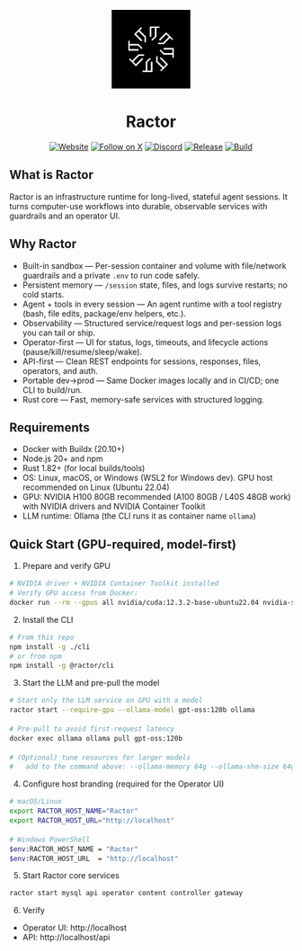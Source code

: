 <p align="center">
  <img src="assets/logo.png" alt="Ractor logo" width="140" />
</p>
<h1 align="center">Ractor</h1>

<p align="center">
  <a href="https://ractorlabs.com/"><img src="https://img.shields.io/badge/website-ractorlabs.com-0A66C2?logo=google-chrome&logoColor=white" alt="Website" /></a>
  <a href="https://x.com/ractorlabs"><img src="https://img.shields.io/badge/Follow-@ractorlabs-000000?logo=x&logoColor=white" alt="Follow on X" /></a>
  <a href="https://discord.gg/jTpP6PgZtt"><img src="https://img.shields.io/badge/Discord-join-5865F2?logo=discord&logoColor=white" alt="Discord" /></a>
  <a href="https://github.com/Ractorlabs/ractor/releases"><img src="https://img.shields.io/github/v/release/Ractorlabs/ractor?display_name=tag&sort=semver" alt="Release" /></a>
  <a href="https://github.com/Ractorlabs/ractor/actions/workflows/build.yml"><img src="https://github.com/Ractorlabs/ractor/actions/workflows/build.yml/badge.svg" alt="Build" /></a>

</p>

## What is Ractor
Ractor is an infrastructure runtime for long-lived, stateful agent sessions. It turns computer-use workflows into durable, observable services with guardrails and an operator UI.

## Why Ractor
- Built-in sandbox — Per-session container and volume with file/network guardrails and a private `.env` to run code safely.
- Persistent memory — `/session` state, files, and logs survive restarts; no cold starts.
- Agent + tools in every session — An agent runtime with a tool registry (bash, file edits, package/env helpers, etc.).
- Observability — Structured service/request logs and per-session logs you can tail or ship.
- Operator-first — UI for status, logs, timeouts, and lifecycle actions (pause/kill/resume/sleep/wake).
- API-first — Clean REST endpoints for sessions, responses, files, operators, and auth.
- Portable dev→prod — Same Docker images locally and in CI/CD; one CLI to build/run.
- Rust core — Fast, memory-safe services with structured logging.

## Requirements
- Docker with Buildx (20.10+)
- Node.js 20+ and npm
- Rust 1.82+ (for local builds/tools)
- OS: Linux, macOS, or Windows (WSL2 for Windows dev). GPU host recommended on Linux (Ubuntu 22.04)
- GPU: NVIDIA H100 80GB recommended (A100 80GB / L40S 48GB work) with NVIDIA drivers and NVIDIA Container Toolkit
- LLM runtime: Ollama (the CLI runs it as container name `ollama`)

## Quick Start (GPU-required, model-first)


1) Prepare and verify GPU
```bash
# NVIDIA driver + NVIDIA Container Toolkit installed
# Verify GPU access from Docker:
docker run --rm --gpus all nvidia/cuda:12.3.2-base-ubuntu22.04 nvidia-smi
```

2) Install the CLI
```bash
# From this repo
npm install -g ./cli
# or from npm
npm install -g @ractor/cli
```

3) Start the LLM and pre-pull the model
```bash
# Start only the LLM service on GPU with a model
ractor start --require-gpu --ollama-model gpt-oss:120b ollama

# Pre-pull to avoid first-request latency
docker exec ollama ollama pull gpt-oss:120b

# (Optional) tune resources for larger models
#   add to the command above: --ollama-memory 64g --ollama-shm-size 64g --ollama-context-length 131072
```

4) Configure host branding (required for the Operator UI)
```bash
# macOS/Linux
export RACTOR_HOST_NAME="Ractor"
export RACTOR_HOST_URL="http://localhost"

# Windows PowerShell
$env:RACTOR_HOST_NAME = "Ractor"
$env:RACTOR_HOST_URL  = "http://localhost"
```

5) Start Ractor core services
```bash
ractor start mysql api operator content controller gateway
```

6) Verify
- Operator UI: http://localhost
- API:  http://localhost/api
